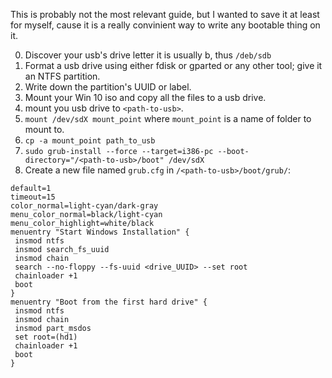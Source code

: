 This is probably not the most relevant guide, but I wanted to save it at least for myself, cause it is a really convinient way to write any bootable thing on it.

0. Discover your usb's drive letter it is usually b, thus `/deb/sdb`
1. Format a usb drive using either fdisk or gparted or any other tool; give it an NTFS partition.
2. Write down the partition's UUID or label.
3. Mount your Win 10 iso and copy all the files to a usb drive.
  0. mount you usb drive to `<path-to-usb>`.
  1. `mount /dev/sdX mount_point` where `mount_point` is a name of folder to mount to.
  2. `cp -a mount_point path_to_usb`
4. `sudo grub-install --force --target=i386-pc --boot-directory="/<path-to-usb>/boot" /dev/sdX`
5. Create a new file named `grub.cfg` in `/<path-to-usb>/boot/grub/`:
```
default=1
timeout=15
color_normal=light-cyan/dark-gray
menu_color_normal=black/light-cyan
menu_color_highlight=white/black
menuentry "Start Windows Installation" {
 insmod ntfs
 insmod search_fs_uuid
 insmod chain
 search --no-floppy --fs-uuid <drive_UUID> --set root
 chainloader +1
 boot
}
menuentry "Boot from the first hard drive" {
 insmod ntfs
 insmod chain
 insmod part_msdos
 set root=(hd1)
 chainloader +1
 boot
}
```
